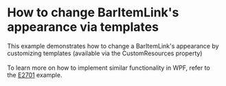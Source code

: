 # How to change BarItemLink's appearance via templates


This example demonstrates how to change a BarItemLink's appearance by customizing templates (available via the CustomResources property)<br /><br />To learn more on how to implement similar functionality in WPF, refer to the <a href="https://www.devexpress.com/Support/Center/p/E2701">E2701</a> example.

<br/>


